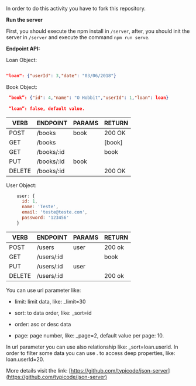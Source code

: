 In order to do this activity you have to fork this repository. 

**Run the server**

First, you should execute the npm install in `/server`, after, you should init the server in `/server` and execute the command `npm run serve`.

**Endpoint API:**

 Loan Object:

```JSON

"loan": {"userId": 3,"date": "03/06/2018"}

```
 Book Object:

```JSON
 “book”: {"id": 4,"name": "O Hobbit","userId": 1,"loan": loan}
 
 “loan”: false, default value.

```

| VERB   | ENDPOINT   | PARAMS | RETURN |
| ------ | ---------- |------ | ------ |
| POST   | /books     | book  | 200 OK |
| GET    | /books     |       | [book] |
| GET    |/books/:id  |       | book   |
| PUT    |/books/:id  | book  |        |
| DELETE |/books/:id  |       | 200 OK |



User Object: 

```javascript 
    user: {
      id: 1,
      name: 'Teste',
      email: 'teste@teste.com',
      password: '123456'
    }
```    

| VERB   | ENDPOINT   | PARAMS | RETURN |
| ------ | ---------- |------ | ------ |
| POST   | /users     | user  | 200 ok |
| GET    | /users/:id |       | book   |
| PUT    |/users/:id  | user  |        |
| DELETE |/users/:id  |       |200 ok  |

You can use url parameter like:

* limit: limit data, like: _limit=30
* sort: to data order, like: _sort=id
* order: asc or desc data


*  page: page number, like: _page=2, default value per page: 10.

In url parameter you can use also relationship like: _sort=loan.userId. In order to filter some data you can use . to access deep properties, like: loan.userId=20.

More details visit the link: [https://github.com/typicode/json-server](https://github.com/typicode/json-server)